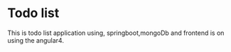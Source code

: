 # Todo list
This is todo list application using, springboot,mongoDb and frontend is on using the angular4. 

